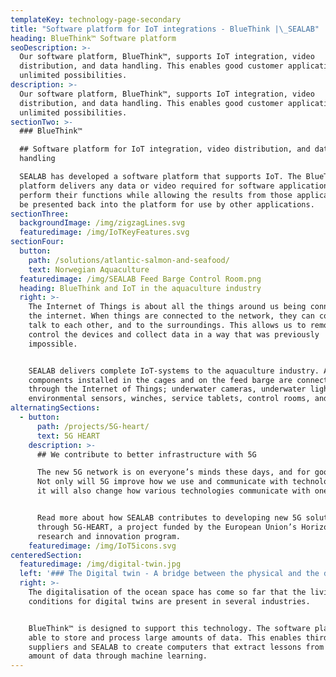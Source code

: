 ```yaml
---
templateKey: technology-page-secondary
title: "Software platform for IoT integrations - BlueThink |\_SEALAB"
heading: BlueThink™ Software platform
seoDescription: >-
  Our software platform, BlueThink™, supports IoT integration, video
  distribution, and data handling. This enables good customer applications with
  unlimited possibilities.  
description: >-
  Our software platform, BlueThink™, supports IoT integration, video
  distribution, and data handling. This enables good customer applications with
  unlimited possibilities.  
sectionTwo: >-
  ### BlueThink™

  ## Software platform for IoT integration, video distribution, and data
  handling

  SEALAB has developed a software platform that supports IoT. The BlueThink™
  platform delivers any data or video required for software applications to
  perform their functions while allowing the results from those applications to
  be presented back into the platform for use by other applications.
sectionThree:
  backgroundImage: /img/zigzagLines.svg
  featuredimage: /img/IoTKeyFeatures.svg
sectionFour:
  button:
    path: /solutions/atlantic-salmon-and-seafood/
    text: Norwegian Aquaculture
  featuredimage: /img/SEALAB Feed Barge Control Room.png
  heading: BlueThink and IoT in the aquaculture industry
  right: >-
    The Internet of Things is about all the things around us being connected to
    the internet. When things are connected to the network, they can connect,
    talk to each other, and to the surroundings. This allows us to remotely
    control the devices and collect data in a way that was previously
    impossible.


    SEALAB delivers complete IoT-systems to the aquaculture industry. All
    components installed in the cages and on the feed barge are connected
    through the Internet of Things; underwater cameras, underwater lights,
    environmental sensors, winches, service tablets, control rooms, and more.
alternatingSections:
  - button:
      path: /projects/5G-heart/
      text: 5G HEART
    description: >-
      ## We contribute to better infrastructure with 5G

      The new 5G network is on everyone’s minds these days, and for good reason.
      Not only will 5G improve how we use and communicate with technology, but
      it will also change how various technologies communicate with one another.


      Read more about how SEALAB contributes to developing new 5G solutions
      through 5G-HEART, a project funded by the European Union’s Horizon 2020
      research and innovation program.
    featuredimage: /img/IoT5icons.svg
centeredSection:
  featuredimage: /img/digital-twin.jpg
  left: '### The Digital twin - A bridge between the physical and the digital world'
  right: >-
    The digitalisation of the ocean space has come so far that the living
    conditions for digital twins are present in several industries. 


    BlueThink™ is designed to support this technology. The software platform is
    able to store and process large amounts of data. This enables third party
    suppliers and SEALAB to create computers that extract lessons from a large
    amount of data through machine learning.
---
```


